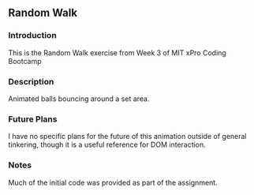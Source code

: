 <h2>Random Walk</h2>
<h3>Introduction</h3>
This is the Random Walk exercise from Week 3 of MIT xPro Coding Bootcamp
<h3>Description</h3>
Animated balls bouncing around a set area.
<h3>Future Plans</h3>
I have no specific plans for the future of this animation outside of general tinkering, though it is a useful reference for DOM interaction.
<h3>Notes</h3>
Much of the initial code was provided as part of the assignment.
